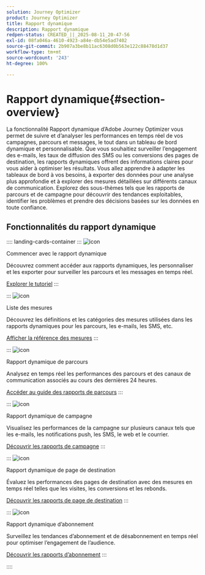 ```yaml
---
solution: Journey Optimizer
product: Journey Optimizer
title: Rapport dynamique
description: Rapport dynamique
redpen-status: CREATED_||_2025-08-11_20-47-56
exl-id: 08fa046a-4610-4923-a84e-db54e5ad7402
source-git-commit: 2b907a3be8b11ac6308d0b563e122c88478d1d37
workflow-type: tm+mt
source-wordcount: '243'
ht-degree: 100%

---
```


# Rapport dynamique{#section-overview}

La fonctionnalité Rapport dynamique d’Adobe Journey Optimizer vous permet de suivre et d’analyser les performances en temps réel de vos campagnes, parcours et messages, le tout dans un tableau de bord dynamique et personnalisable. Que vous souhaitiez surveiller l’engagement des e-mails, les taux de diffusion des SMS ou les conversions des pages de destination, les rapports dynamiques offrent des informations claires pour vous aider à optimiser les résultats. Vous allez apprendre à adapter les tableaux de bord à vos besoins, à exporter des données pour une analyse plus approfondie et à explorer des mesures détaillées sur différents canaux de communication. Explorez des sous-thèmes tels que les rapports de parcours et de campagne pour découvrir des tendances exploitables, identifier les problèmes et prendre des décisions basées sur les données en toute confiance.

## Fonctionnalités du rapport dynamique

:::: landing-cards-container
:::
![icon](https://cdn.experienceleague.adobe.com/icons/circle-play.svg?lang=fr)

Commencer avec le rapport dynamique

Découvrez comment accéder aux rapports dynamiques, les personnaliser et les exporter pour surveiller les parcours et les messages en temps réel.

[Explorer le tutoriel](../using/reports/live-report.md)
:::

:::
![icon](https://cdn.experienceleague.adobe.com/icons/list-check.svg?lang=fr)

Liste des mesures

Découvrez les définitions et les catégories des mesures utilisées dans les rapports dynamiques pour les parcours, les e-mails, les SMS, etc.

[Afficher la référence des mesures](../using/reports/live-report-components.md)
:::

:::
![icon](https://cdn.experienceleague.adobe.com/icons/chart-line.svg?lang=fr)

Rapport dynamique de parcours

Analysez en temps réel les performances des parcours et des canaux de communication associés au cours des dernières 24 heures.

[Accéder au guide des rapports de parcours](../using/reports/journey-live-report.md)
:::

:::
![icon](https://cdn.experienceleague.adobe.com/icons/chart-line.svg?lang=fr)

Rapport dynamique de campagne

Visualisez les performances de la campagne sur plusieurs canaux tels que les e-mails, les notifications push, les SMS, le web et le courrier.

[Découvrir les rapports de campagne](../using/reports/campaign-live-report.md)
:::

:::
![icon](https://cdn.experienceleague.adobe.com/icons/chart-line.svg?lang=fr)

Rapport dynamique de page de destination

Évaluez les performances des pages de destination avec des mesures en temps réel telles que les visites, les conversions et les rebonds.

[Découvrir les rapports de page de destination](../using/reports/lp-report-live.md)
:::

:::
![icon](https://cdn.experienceleague.adobe.com/icons/chart-line.svg?lang=fr)

Rapport dynamique dʼabonnement

Surveillez les tendances d’abonnement et de désabonnement en temps réel pour optimiser l’engagement de l’audience.

[Découvrir les rapports d’abonnement](../using/reports/subscription-report-live.md)
:::

::::
